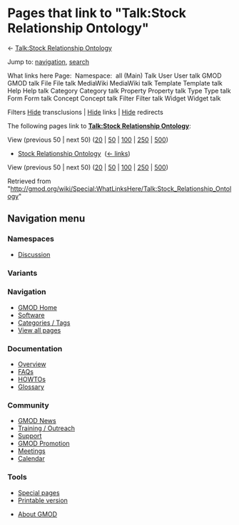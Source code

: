 <div id="mw-page-base" class="noprint">

</div>

<div id="mw-head-base" class="noprint">

</div>

<div id="content" class="mw-body" role="main">

<span id="top"></span>

<div id="mw-js-message" style="display:none;">

</div>



# <span dir="auto">Pages that link to "Talk:Stock Relationship Ontology"</span>

<div id="bodyContent">

<div id="contentSub">

← [Talk:Stock Relationship
Ontology](/wiki/Talk:Stock_Relationship_Ontology "Talk:Stock Relationship Ontology")

</div>

<div id="jump-to-nav" class="mw-jump">

Jump to: [navigation](#mw-navigation), [search](#p-search)

</div>

<div id="mw-content-text">

What links here Page:  Namespace:  all (Main) Talk User User talk GMOD
GMOD talk File File talk MediaWiki MediaWiki talk Template Template talk
Help Help talk Category Category talk Property Property talk Type Type
talk Form Form talk Concept Concept talk Filter Filter talk Widget
Widget talk

Filters
[Hide](/mediawiki/index.php?title=Special:WhatLinksHere/Talk:Stock_Relationship_Ontology&hidetrans=1 "Special:WhatLinksHere/Talk:Stock Relationship Ontology")
transclusions \|
[Hide](/mediawiki/index.php?title=Special:WhatLinksHere/Talk:Stock_Relationship_Ontology&hidelinks=1 "Special:WhatLinksHere/Talk:Stock Relationship Ontology")
links \|
[Hide](/mediawiki/index.php?title=Special:WhatLinksHere/Talk:Stock_Relationship_Ontology&hideredirs=1 "Special:WhatLinksHere/Talk:Stock Relationship Ontology")
redirects

The following pages link to **[Talk:Stock Relationship
Ontology](/wiki/Talk:Stock_Relationship_Ontology "Talk:Stock Relationship Ontology")**:

View (previous 50 \| next 50)
([20](/mediawiki/index.php?title=Special:WhatLinksHere/Talk:Stock_Relationship_Ontology&limit=20 "Special:WhatLinksHere/Talk:Stock Relationship Ontology")
\|
[50](/mediawiki/index.php?title=Special:WhatLinksHere/Talk:Stock_Relationship_Ontology&limit=50 "Special:WhatLinksHere/Talk:Stock Relationship Ontology")
\|
[100](/mediawiki/index.php?title=Special:WhatLinksHere/Talk:Stock_Relationship_Ontology&limit=100 "Special:WhatLinksHere/Talk:Stock Relationship Ontology")
\|
[250](/mediawiki/index.php?title=Special:WhatLinksHere/Talk:Stock_Relationship_Ontology&limit=250 "Special:WhatLinksHere/Talk:Stock Relationship Ontology")
\|
[500](/mediawiki/index.php?title=Special:WhatLinksHere/Talk:Stock_Relationship_Ontology&limit=500 "Special:WhatLinksHere/Talk:Stock Relationship Ontology"))

- [Stock Relationship
  Ontology](/wiki/Stock_Relationship_Ontology "Stock Relationship Ontology")
  ‎ <span class="mw-whatlinkshere-tools">([←
  links](/mediawiki/index.php?title=Special:WhatLinksHere&target=Stock+Relationship+Ontology "Special:WhatLinksHere"))</span>

View (previous 50 \| next 50)
([20](/mediawiki/index.php?title=Special:WhatLinksHere/Talk:Stock_Relationship_Ontology&limit=20 "Special:WhatLinksHere/Talk:Stock Relationship Ontology")
\|
[50](/mediawiki/index.php?title=Special:WhatLinksHere/Talk:Stock_Relationship_Ontology&limit=50 "Special:WhatLinksHere/Talk:Stock Relationship Ontology")
\|
[100](/mediawiki/index.php?title=Special:WhatLinksHere/Talk:Stock_Relationship_Ontology&limit=100 "Special:WhatLinksHere/Talk:Stock Relationship Ontology")
\|
[250](/mediawiki/index.php?title=Special:WhatLinksHere/Talk:Stock_Relationship_Ontology&limit=250 "Special:WhatLinksHere/Talk:Stock Relationship Ontology")
\|
[500](/mediawiki/index.php?title=Special:WhatLinksHere/Talk:Stock_Relationship_Ontology&limit=500 "Special:WhatLinksHere/Talk:Stock Relationship Ontology"))

</div>

<div class="printfooter">

Retrieved from
"<http://gmod.org/wiki/Special:WhatLinksHere/Talk:Stock_Relationship_Ontology>"

</div>

<div id="catlinks" class="catlinks catlinks-allhidden">

</div>

<div class="visualClear">

</div>

</div>

</div>

<div id="mw-navigation">

## Navigation menu

<div id="mw-head">



<div id="left-navigation">

<div id="p-namespaces" class="vectorTabs" role="navigation"
aria-labelledby="p-namespaces-label">

### Namespaces


- <span id="ca-talk"><a href="/wiki/Talk:Stock_Relationship_Ontology" accesskey="t"
  title="Discussion about the content page [t]">Discussion</a></span>

</div>

<div id="p-variants" class="vectorMenu emptyPortlet" role="navigation"
aria-labelledby="p-variants-label">

### 

### Variants[](#)

<div class="menu">

</div>

</div>

</div>





</div>

</div>

</div>

<div id="mw-panel">

<div id="p-logo" role="banner">

<a href="/wiki/Main_Page"
style="background-image: url(http://gmod.org/images/GMOD-cogs.png);"
title="Visit the main page"></a>

</div>

<div id="p-Navigation" class="portal" role="navigation"
aria-labelledby="p-Navigation-label">

### Navigation

<div class="body">

- <span id="n-GMOD-Home">[GMOD Home](/wiki/Main_Page)</span>
- <span id="n-Software">[Software](/wiki/GMOD_Components)</span>
- <span id="n-Categories-.2F-Tags">[Categories /
  Tags](/wiki/Categories)</span>
- <span id="n-View-all-pages">[View all
  pages](/wiki/Special:AllPages)</span>

</div>

</div>

<div id="p-Documentation" class="portal" role="navigation"
aria-labelledby="p-Documentation-label">

### Documentation

<div class="body">

- <span id="n-Overview">[Overview](/wiki/Overview)</span>
- <span id="n-FAQs">[FAQs](/wiki/Category:FAQ)</span>
- <span id="n-HOWTOs">[HOWTOs](/wiki/Category:HOWTO)</span>
- <span id="n-Glossary">[Glossary](/wiki/Glossary)</span>

</div>

</div>

<div id="p-Community" class="portal" role="navigation"
aria-labelledby="p-Community-label">

### Community

<div class="body">

- <span id="n-GMOD-News">[GMOD News](/wiki/GMOD_News)</span>
- <span id="n-Training-.2F-Outreach">[Training /
  Outreach](/wiki/Training_and_Outreach)</span>
- <span id="n-Support">[Support](/wiki/Support)</span>
- <span id="n-GMOD-Promotion">[GMOD
  Promotion](/wiki/GMOD_Promotion)</span>
- <span id="n-Meetings">[Meetings](/wiki/Meetings)</span>
- <span id="n-Calendar">[Calendar](/wiki/Calendar)</span>

</div>

</div>

<div id="p-tb" class="portal" role="navigation"
aria-labelledby="p-tb-label">

### Tools

<div class="body">

- <span id="t-specialpages"><a href="/wiki/Special:SpecialPages" accesskey="q"
  title="A list of all special pages [q]">Special pages</a></span>
- <span id="t-print"><a
  href="/mediawiki/index.php?title=Special:WhatLinksHere/Talk:Stock_Relationship_Ontology&amp;printable=yes"
  rel="alternate" accesskey="p"
  title="Printable version of this page [p]">Printable version</a></span>

</div>

</div>

</div>

</div>

<div id="footer" role="contentinfo">

- <span id="footer-places-about">[About
  GMOD](/wiki/GMOD:About "GMOD:About")</span>

<!-- -->






</div>
